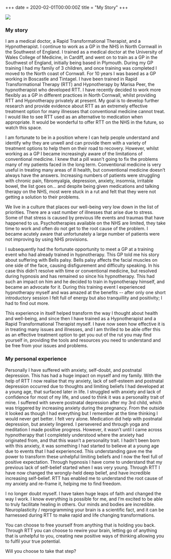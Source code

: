 +++
date = 2020-02-01T00:00:00Z
title = "My Story"
+++

![](/img/REG01.jpg#inline)

### My story

I am a medical doctor, a Rapid Transformational Therapist, and a Hypnotherapist. I continue to work as a GP in the NHS in North Cornwall in the Southwest of England. I trained as a medical doctor at the University of Wales College of Medicine, in Cardiff, and went on to train as a GP in the Southwest of England, initially being based in Plymouth. During my GP training I had my family of 3 children, and once training was completed I moved to the North coast of Cornwall. For 10 years I was based as a GP working in Boscastle and Tintagel. I have been trained in Rapid Transformational Therapy (RTT) and Hypnotherapy by Marisa Peer, the hypnotherapist who developed RTT. I have recently decided to work more flexibly as a GP in different practices in North Cornwall, whilst providing RTT and Hypnotherapy privately at present. My goal is to develop further research and provide evidence about RTT as an extremely effective treatment option for many illnesses that conventional medicine cannot treat. I would like to see RTT used as an alternative to medication when appropriate. It would be wonderful to offer RTT on the NHS in the future, so watch this space.

I am fortunate to be in a position where I can help people understand and identify why they are unwell and can provide them with a variety of treatment options to help them on their road to recovery. However, whilst working as a GP I became increasingly aware of the limitations of conventional medicine. I knew that a pill wasn't going to fix the problems many of my patients faced in the long term. Conventional medicine is very useful in treating many areas of ill health, but conventional medicine doesn’t always have the answers. Increasing numbers of patients were struggling with chronic pain, fibromyalgia, depression, anxiety, insomnia, irritable bowel, the list goes on… and despite being given medications and talking therapy on the NHS, most were stuck in a rut and felt that they were not getting a solution to their problems.

We live in a culture that places our well-being very low down in the list of priorities. There are a vast number of illnesses that arise due to stress. Some of that stress is caused by previous life events and traumas that have happened to us. Psychotherapies available on the NHS are limited, they take time to work and often do not get to the root cause of the problem. I became acutely aware that unfortunately a large number of patients were not improving by using NHS provisions. 

I subsequently had the fortunate opportunity to meet a GP at a training event who had already trained in hypnotherapy. This GP told me his story about suffering with Bells palsy. Bells palsy affects the facial muscles on one side of the face, causing disfigurement and difficulty speaking. In his case this didn’t resolve with time or conventional medicine, but resolved during hypnosis and has remained so since his hypnotherapy. This had such an impact on him and he decided to train in hypnotherapy himself, and became an advocate for it. During this training event I experienced hypnotherapy myself and was amazed at the benefits -- after only one short introductory session I felt full of energy but also tranquillity and positivity; I had to find out more.

This experience in itself helped transform the way I thought about health and well-being, and since then I have trained as a Hypnotherapist and a Rapid Transformational Therapist myself. I have now seen how effective it is in treating many issues and illnesses, and I am thrilled to be able offer this as an effective treatment option to get you out of the rut you may find yourself in, providing the tools and resources you need to understand and be free from your issues and problems.

### My personal experience

Personally I have suffered with anxiety, self-doubt, and postnatal depression. This has had a huge impact on myself and my family. With the help of RTT I now realise that my anxiety, lack of self-esteem and postnatal depression occurred due to thoughts and limiting beliefs I had developed at a young age, that surfaced later in life. I struggled with anxiety and lack of confidence for most of my life, and used to think it was a personality trait of mine. I suffered with severe postnatal depression after my 3rd child, which was triggered by increasing anxiety during the pregnancy. From the outside it looked as though I had everything but I remember at the time thinking I would never get better. I felt very alone. Medication did help with postnatal depression, but anxiety lingered. I persevered and through yoga and meditation I made positive progress. However, it wasn’t until I came across hypnotherapy that I completely understood where the anxiety had originated from, and that this wasn’t a personality trait. I hadn’t been born with this anxiety, it was something I had started to believe at a young age due to events that I had experienced. This understanding gave me the power to transform these unhelpful limiting beliefs and I now the feel full of positive expectation. Through hypnosis I have come to understand that my previous lack of self-belief started when I was very young. Through RTT I have now changed the wrongly-held deep belief, and have incredible increasing self-belief. RTT has enabled me to understand the root cause of my anxiety and re-frame it, helping me to find freedom.

I no longer doubt myself. I have taken huge leaps of faith and changed the way I work. I know everything is possible for me, and I’m excited to be able to truly facilitate healing in others. Our minds and bodies are incredible. Neuroplasticity / reprogramming your brain is a scientific fact, and it can be harnessed during RTT to make rapid and life changing transformations.

You can choose to free yourself from anything that is holding you back. Through RTT you can choose to rewire your brain, letting go of anything that is unhelpful to you, creating new positive ways of thinking allowing you to fulfil your true potential. 

Will you choose to take that step?
